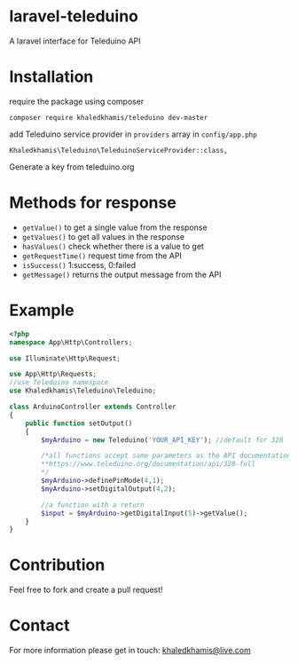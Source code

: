 # laravel-teleduino
A laravel interface for Teleduino API
# Installation
require the package using composer

```
composer require khaledkhamis/teleduino dev-master
```

add Teleduino service provider in `providers` array in `config/app.php`

```
Khaledkhamis\Teleduino\TeleduinoServiceProvider::class,
```

Generate a key from teleduino.org

# Methods for response
* `getValue()` to get a single value from the response
* `getValues()` to get all values in the response
* `hasValues()` check whether there is a value to get
* `getRequestTime()` request time from the API
* `isSuccess()` 1:success, 0:failed
* `getMessage()` returns the output message from the API

# Example

```php
<?php
namespace App\Http\Controllers;

use Illuminate\Http\Request;

use App\Http\Requests;
//use Teleduino namespace
use Khaledkhamis\Teleduino\Teleduino;

class ArduinoController extends Controller
{
    public function setOutput()
    {
        $myArduino = new Teleduino('YOUR_API_KEY');	//default for 328

        /*all functions accept same parameters as the API documentation
        **https://www.teleduino.org/documentation/api/328-full
        */
        $myArduino->definePinMode(4,1);
        $myArduino->setDigitalOutput(4,2);

       	//a function with a return
        $input = $myArduino->getDigitalInput(5)->getValue();
    }
}

```

# Contribution
Feel free to fork and create a pull request!

# Contact
For more information please get in touch: khaledkhamis@live.com
